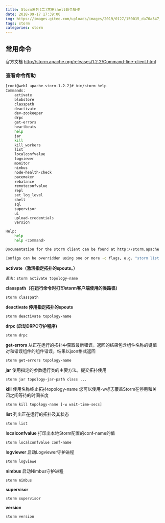 ```yaml
---
title: Storm系列(二)常用shell命令操作
date: 2018-09-17 17:39:00
img: https://images.gitee.com/uploads/images/2019/0127/150015_da76a347_1478371.png
tags: storm
categories: storm
---
```



常用命令
----
官方文档
http://storm.apache.org/releases/1.2.2/Command-line-client.html

### 查看命令帮助
``` bash
[root@web1 apache-storm-1.2.2]# bin/storm help
Commands:
	activate
	blobstore
	classpath
	deactivate
	dev-zookeeper
	drpc
	get-errors
	heartbeats
	help
	jar
	kill
	kill_workers
	list
	localconfvalue
	logviewer
	monitor
	nimbus
	node-health-check
	pacemaker
	rebalance
	remoteconfvalue
	repl
	set_log_level
	shell
	sql
	supervisor
	ui
	upload-credentials
	version

Help: 
	help 
	help <command>

Documentation for the storm client can be found at http://storm.apache.org/documentation/Command-line-client.html

Configs can be overridden using one or more -c flags, e.g. "storm list -c nimbus.host=nimbus.mycompany.com"

```

**activate（激活指定拓扑的spouts。）**
```
语法：storm activate topology-name
```
**classpath（在运行命令时打印storm客户端使用的类路径）**
```
storm classpath
```
**deactivate  停用指定拓扑的spouts** 
```
storm deactivate topology-name
```
**drpc (启动DRPC守护程序)**
```
storm drpc
```
**get-errors**
从正在运行的拓扑中获取最新错误。返回的结果包含组件名称的键值对和错误组件的组件错误。结果以json格式返回
```
storm get-errors topology-name
```
**jar** 
使用指定的参数运行类的主要方法。提交拓扑使用
```
storm jar topology-jar-path class ...
```
**kill** 
使用名称终止拓扑topology-name 您可以使用-w标志覆盖Storm在停用和关闭之间等待的时间长度
```
storm kill topology-name [-w wait-time-secs]
```
**list** 
列出正在运行的拓扑及其状态
```
storm list
```
**localconfvalue**
打印出本地Storm配置的conf-name的值
```
storm localconfvalue conf-name
```
**logviewer** 
启动Logviewer守护进程
```
storm logviewe
```
**nimbus** 
启动Nimbus守护进程
```
storm nimbus
```
**supervisor** 
```
storm supervisor
```
**version**
```
storm version

```